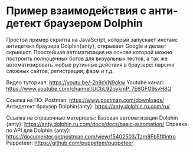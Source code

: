 # Пример взаимодействия с анти-детект браузером Dolphin

Простой пример скрипта на JavaScript, который запускает инстанс антидетект браузера Dolphin{anty}, открывает Google и делает скриншот. Простейшая автоматизация на основе которой можно построить полноценных ботов для визуальных тестов, а так же автоматизировать любые рутинные действия в браузере: парсинг сложных сайтов, регистрации, фарм и т.д.


Видео туториал: https://youtu.be/-2h9cVN9okw
Youtube канал: https://www.youtube.com/channel/UCbL92oykmP_7E6GFG9svH8Q

Ссылка на ПО:
Postman: https://www.postman.com/downloads/
Антидетект браузер Dolphin{anty}: https://anty.dolphin.ru.com/ru/

Ссылка на справочные материалы:
Базовая автоматизация Dolphin {anty}: https://anty.dolphin.ru.com/docs/docs/basic-automation/
Справка по API для Dolphin {anty}: https://documenter.getpostman.com/view/15402503/Tzm8Fb5f#intro
Puppeteer: https://github.com/puppeteer/puppeteer

